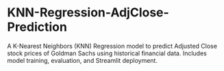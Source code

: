 # KNN-Regression-AdjClose-Prediction
A K-Nearest Neighbors (KNN) Regression model to predict Adjusted Close stock prices of Goldman Sachs using historical financial data. Includes model training, evaluation, and Streamlit deployment.
